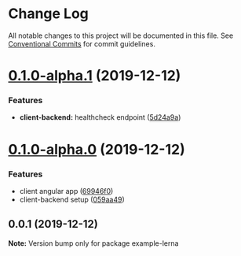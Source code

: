 # Change Log

All notable changes to this project will be documented in this file.
See [Conventional Commits](https://conventionalcommits.org) for commit guidelines.

# [0.1.0-alpha.1](https://github.com/imsergiobernal/example-lerna/compare/v0.1.0-alpha.0...v0.1.0-alpha.1) (2019-12-12)


### Features

* **client-backend:** healthcheck endpoint ([5d24a9a](https://github.com/imsergiobernal/example-lerna/commit/5d24a9acab7bdd1902d77d0f92ade43703830496))






# [0.1.0-alpha.0](https://github.com/imsergiobernal/example-lerna/compare/v0.0.2-alpha.0...v0.1.0-alpha.0) (2019-12-12)


### Features

* client angular app ([69946f0](https://github.com/imsergiobernal/example-lerna/commit/69946f0bd9a4890948b357b22987f652601eab4d))
* client-backend setup ([059aa49](https://github.com/imsergiobernal/example-lerna/commit/059aa49cb2ed61f3e4f20497d35b84fe52fc814e))





## 0.0.1 (2019-12-12)

**Note:** Version bump only for package example-lerna
